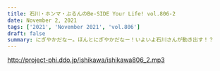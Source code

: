 ```yaml
---
title: 石川・ホンマ・ぶるんのBe-SIDE Your Life! vol.806-2
date: November 2, 2021
tags: ['2021', 'November 2021', 'vol.806']
draft: false
summary: にぎやかだなー。ほんとにぎやかだなー！いよいよ石川さんが動き出す！？
---
```


http://project-phi.ddo.jp/ishikawa/ishikawa806_2.mp3